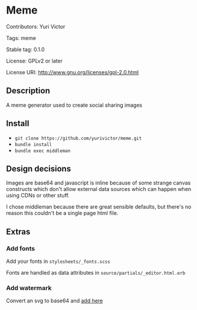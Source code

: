 # Meme

Contributors: Yuri Victor

Tags: meme

Stable tag: 0.1.0

License: GPLv2 or later

License URI: http://www.gnu.org/licenses/gpl-2.0.html

## Description

A meme generator used to create social sharing images

## Install

* `git clone https://github.com/yurivictor/meme.git`
* `bundle install`
* `bundle exec middleman`


## Design decisions

Images are base64 and javascript is inline because of some strange canvas constructs which don't allow external data sources which can happen when using CDNs or other stuff.

I chose middleman because there are great sensible defaults, but there's no reason this couldn't be a single page html file.


## Extras

### Add fonts
Add your fonts in `stylesheets/_fonts.scss`

Fonts are handled as data attributes in `source/partials/_editor.html.erb`

### Add watermark

Convert an svg to base64 and [add here](https://github.com/yurivictor/meme/blob/master/source/partials/_javascripts.html.erb#L158)
